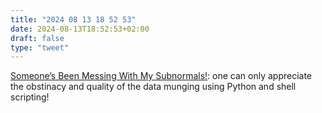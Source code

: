 ```yaml
---
title: "2024 08 13 18 52 53"
date: 2024-08-13T18:52:53+02:00
draft: false
type: "tweet"
---
```

[Someone’s Been Messing With My Subnormals!](https://moyix.blogspot.com/2022/09/someones-been-messing-with-my-subnormals.html): one can only appreciate the obstinacy and quality of the data munging using Python and shell scripting!
